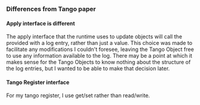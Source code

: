### Differences from Tango paper

#### Apply interface is different

The apply interface that the runtime uses to update objects will call
the provided with a log entry, rather than just a value. This choice was
made to facilitate any modifications I couldn't foresee, leaving the Tango
Object free to use any information available to the log. There may be
a point at which it makes sense for the Tango Objects to know nothing
about the structure of the log entries, but I wanted to be able to make
that decision later.

#### Tango Register interface

For my tango register, I use get/set rather than read/write.
